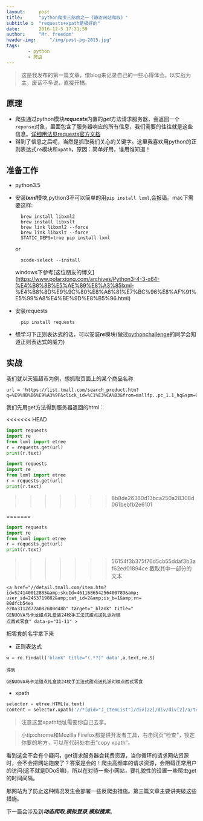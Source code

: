 ```yaml
---
layout:		post
title: 		"python爬虫三部曲之一《静态网站爬取》"
subtitle :	"requests+xpath是极好的"
date: 		2016-12-5 17:31:59
author: 	"Mr. freedom"
header-img: 	"/img/post-bg-2015.jpg"
tags:
        - python
        - 爬虫 
---
```


>这是我发布的第一篇文章，借blog来记录自己的一些心得体会。以实战为主，废话不多说，直接开搞。

## 原理
* 爬虫通过python模块***requests***内置的*get*方法请求服务器，会返回一个`reponse`对象，里面包含了服务器响应的所有信息，我们需要的往往就是这些信息。[详细用法见requests官方文档](http://docs.python-requests.org/en/master/)
* 得到了信息之后呢，当然是抓取我们关心的关键字。这里我喜欢用python的正则表达式`re`模块和`xpath`，原因：简单好用，谁用谁知道！

## 准备工作
* python3.5
* 安装***lxml***模块,python3不可以简单的用```pip install lxml```,会报错。mac下需要这样:

		brew install libxml2     
		brew install libxslt     
		brew link libxml2 --force
		brew link libxslt --force
		STATIC_DEPS=true pip install lxml
	
	or
		
		xcode-select --install
		
	windows下参考[这位朋友的博文](https://www.polarxiong.com/archives/Python3-4-3-x64-%E4%B8%8B%E5%AE%89%E8%A3%85lxml-   %E4%B8%8D%E9%9C%80%E8%A6%81%E7%BC%96%E8%AF%91%E5%99%A8%E4%BE%9D%E8%B5%96.html)

* 安装requests

		pip install requests
* 想学习下正则表达式的话，可以安装***re***模块(做过[pythonchallenge](http://www.pythonchallenge.com/)的同学会知道正则表达式的威力)

## 实战
  我们就以天猫超市为例，想抓取页面上的某个商品名称

```
url = 'https://list.tmall.com/search_product.htm?q=%E9%9B%B6%E9%A3%9F&click_id=%C1%E3%CA%B3&from=mallfp..pc_1.1_hq&spm=875.7931836%2FB.a1z5h.2.8ZPlJT'
```
  			
  我们先用get方法得到服务器返回的html：
  
<<<<<<< HEAD
 ```python
 import requests
 import re
 from lxml import etree
 r = requests.get(url)
 print(r.text)	
 ```
 
 ```python
 import requests
 import re
 from lxml import etree
 r = requests.get(url)
 print(r.text)	
 ```
>>>>>>> 8b8de26360d13bca250a28308d061bebfb2e6101
 
=======
```python
import requests
import re
from lxml import etree
r = requests.get(url)
print(r.text)	
```

>>>>>>> 56154f3b375f76d5cb55ddaf3b3af62ed01894ce
  截取其中一部分的文本
  
```
<a href="//detail.tmall.com/item.htm?
id=524140012885&amp;skuId=461168654256400789&amp;
user_id=2453719882&amp;cat_id=2&amp;is_b=1&amp;rn=
80dfcb54ea
e20a3112d72a082680d48b" target="_blank" title="
GENUOVA马卡龙甜点礼盒装24枚手工法式甜点送礼派对糕
点西式零食" data-p="31-11" >
```
  
  把零食的名字拿下来
  
* 正则表达式

```python
w = re.findall('blank" title="(.*?)" data',a.text,re.S)
```
 
  	得到
  	
`GENUOVA马卡龙甜点礼盒装24枚手工法式甜点送礼派对糕点西式零食`
  	
* xpath

```python
selector = etree.HTML(a.text)
content = selector.xpath('//*[@id="J_ItemList"]/div[22]/div/div[2]/a/text()')
```
 
>注意这里xpath地址需要你自己去拿。

>小tip:chrome和Mozilla Firefox都提供开发者工具，右击网页“检查”，锁定你要的地方，可以在代码处右击“copy xpath”。

看到这会不会有个疑问，get请求服务器会耗费资源，当你循环的请求网站资源时，会不会把网站跑废了？答案是会的！爬虫高频率的请求资源，会阻碍正常用户的访问(这不就是DDoS嘛)，所以在对待一些小网站，要礼貌性的设置一些爬虫get的时间间隔。

那网站为了防止这种情况发生会部署一些反爬虫措施。第三篇文章主要讲突破这些措施。

下一篇会涉及到***动态爬取***,***模拟登录***,***模拟搜索***。

  
  

  
  
  
  






